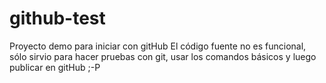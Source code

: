# github-test
Proyecto demo para iniciar con gitHub
El código fuente no es funcional, sólo sirvio para hacer pruebas con git, usar los comandos básicos y luego publicar en gitHub ;-P
